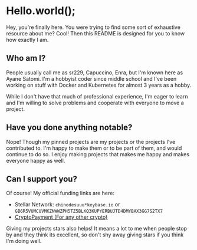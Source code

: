 # Hello.world();

Hey, you're finally here. You were trying to find some sort of exhaustive resource about me? Cool! Then this README is designed for you to know how exactly I am.


## Who am I?

People usually call me as sr229, Capuccino, Enra, but I'm known here as Ayane Satomi. I'm a hobbyist coder since middle school and I've been working on stuff with Docker and Kubernetes for almost 3 years as a hobby.

While I don't have that much of professional experience, I'm eager to learn and I'm willing to solve problems and cooperate with everyone to move a project. 


## Have you done anything notable?

Nope! Though my pinned projects are my projects or the projects I've contributed to. I'm happy to make them or to be part of them, and would continue to do so. I enjoy making projects that makes me happy and makes everyone happy as well.


## Can I support you?

Of course! My official funding links are here:

- Stellar Network: `chinodesuuu*keybase.io` or `GB6R5VUMCUVMKZNWWZPH5TZ5BLKQ3KUPYERBUJTD4DMYBAX3GG7S2TX7`
- [CryptoPayment (For any other crypto)](https://vendor.cryptopayment.link/p/Ky12m78u)

Giving my projects stars also helps! It means a lot to me when people stop by and they think its excellent, so don't shy away giving stars if you think I'm doing well.
